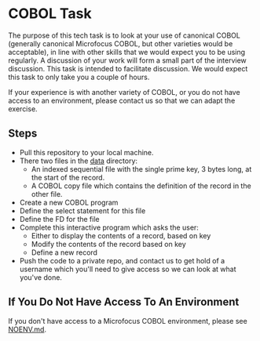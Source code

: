COBOL Task
==========

The purpose of this tech task is to look at your use of canonical COBOL (generally canonical Microfocus COBOL, but other varieties would be acceptable), in line with other skills that we would expect you to be using regularly. A discussion of your work will form a small part of the interview discussion. This task is intended to facilitate discussion. We would expect this task to only take you a couple of hours.

If your experience is with another variety of COBOL, or you do not have access to an environment, please contact us so that we can adapt the exercise.

Steps
-----

* Pull this repository to your local machine.
* There two files in the [data](/data) directory:
  - An indexed sequential file with the single prime key, 3 bytes long, at the start of the record.
  - A COBOL copy file which contains the definition of the record in the other file.
* Create a new COBOL program
* Define the select statement for this file
* Define the FD for the file
* Complete this interactive program which asks the user:
  - Either to display the contents of a record, based on key
  - Modify the contents of the record based on key
  - Define a new record
* Push the code to a private repo, and contact us to get hold of a username which you'll need to give access so we can look at what you've done.

If You Do Not Have Access To An Environment
-------------------------------------------

If you don't have access to a Microfocus COBOL environment, please see [NOENV.md](/NOENV.md).

